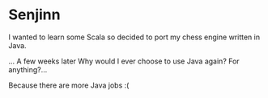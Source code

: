 # Senjinn
I wanted to learn some Scala so decided to port my chess engine written in Java.

... A few weeks later
Why would I ever choose to use Java again? For anything?...

Because there are more Java jobs :(
